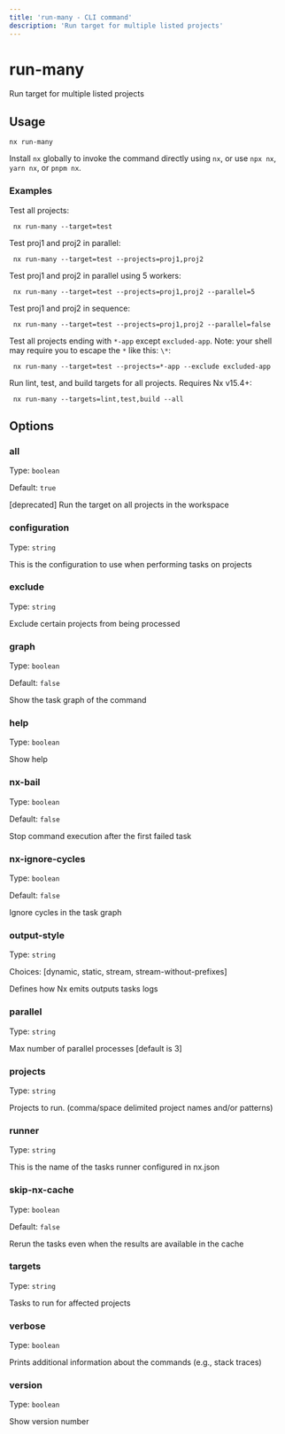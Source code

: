 ```yaml
---
title: 'run-many - CLI command'
description: 'Run target for multiple listed projects'
---
```


# run-many

Run target for multiple listed projects

## Usage

```shell
nx run-many
```

Install `nx` globally to invoke the command directly using `nx`, or use `npx nx`, `yarn nx`, or `pnpm nx`.

### Examples

Test all projects:

```shell
 nx run-many --target=test
```

Test proj1 and proj2 in parallel:

```shell
 nx run-many --target=test --projects=proj1,proj2
```

Test proj1 and proj2 in parallel using 5 workers:

```shell
 nx run-many --target=test --projects=proj1,proj2 --parallel=5
```

Test proj1 and proj2 in sequence:

```shell
 nx run-many --target=test --projects=proj1,proj2 --parallel=false
```

Test all projects ending with `*-app` except `excluded-app`. Note: your shell may require you to escape the `*` like this: `\*`:

```shell
 nx run-many --target=test --projects=*-app --exclude excluded-app
```

Run lint, test, and build targets for all projects. Requires Nx v15.4+:

```shell
 nx run-many --targets=lint,test,build --all
```

## Options

### all

Type: `boolean`

Default: `true`

[deprecated] Run the target on all projects in the workspace

### configuration

Type: `string`

This is the configuration to use when performing tasks on projects

### exclude

Type: `string`

Exclude certain projects from being processed

### graph

Type: `boolean`

Default: `false`

Show the task graph of the command

### help

Type: `boolean`

Show help

### nx-bail

Type: `boolean`

Default: `false`

Stop command execution after the first failed task

### nx-ignore-cycles

Type: `boolean`

Default: `false`

Ignore cycles in the task graph

### output-style

Type: `string`

Choices: [dynamic, static, stream, stream-without-prefixes]

Defines how Nx emits outputs tasks logs

### parallel

Type: `string`

Max number of parallel processes [default is 3]

### projects

Type: `string`

Projects to run. (comma/space delimited project names and/or patterns)

### runner

Type: `string`

This is the name of the tasks runner configured in nx.json

### skip-nx-cache

Type: `boolean`

Default: `false`

Rerun the tasks even when the results are available in the cache

### targets

Type: `string`

Tasks to run for affected projects

### verbose

Type: `boolean`

Prints additional information about the commands (e.g., stack traces)

### version

Type: `boolean`

Show version number

